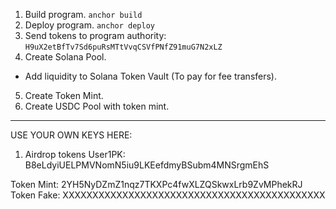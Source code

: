 1. Build program. `anchor build`
2. Deploy program. `anchor deploy`
3. Send tokens to program authority: `H9uX2etBfTv7Sd6puRsMTtVvqCSVfPNfZ91muG7N2xLZ`
4. Create Solana Pool.

- Add liquidity to Solana Token Vault (To pay for fee transfers).

5. Create Token Mint.
6. Create USDC Pool with token mint.

---

USE YOUR OWN KEYS HERE:

1. Airdrop tokens User1PK: B8eLdyiUELPMVNomN5iu9LKEefdmyBSubm4MNSrgmEhS

Token Mint: 2YH5NyDZmZ1nqz7TKXPc4fwXLZQSkwxLrb9ZvMPhekRJ
Token Fake: XXXXXXXXXXXXXXXXXXXXXXXXXXXXXXXXXXXXXXXXXXXX
